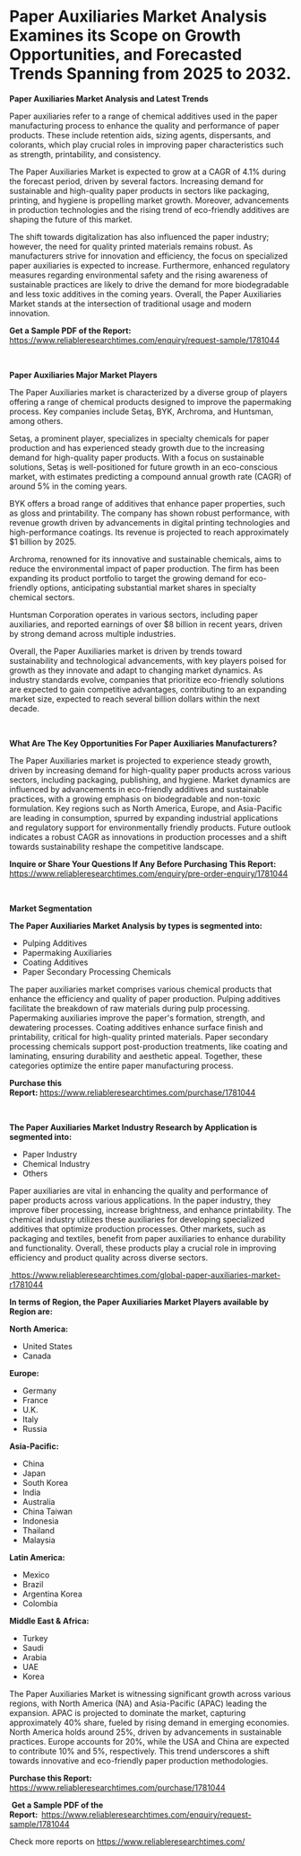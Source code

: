 <p><h1>Paper Auxiliaries Market Analysis Examines its Scope on Growth Opportunities, and Forecasted Trends Spanning from 2025 to 2032.</h1></p><p><strong>Paper Auxiliaries Market Analysis and Latest Trends</strong></p>
<p><p>Paper auxiliaries refer to a range of chemical additives used in the paper manufacturing process to enhance the quality and performance of paper products. These include retention aids, sizing agents, dispersants, and colorants, which play crucial roles in improving paper characteristics such as strength, printability, and consistency. </p><p>The Paper Auxiliaries Market is expected to grow at a CAGR of 4.1% during the forecast period, driven by several factors. Increasing demand for sustainable and high-quality paper products in sectors like packaging, printing, and hygiene is propelling market growth. Moreover, advancements in production technologies and the rising trend of eco-friendly additives are shaping the future of this market. </p><p>The shift towards digitalization has also influenced the paper industry; however, the need for quality printed materials remains robust. As manufacturers strive for innovation and efficiency, the focus on specialized paper auxiliaries is expected to increase. Furthermore, enhanced regulatory measures regarding environmental safety and the rising awareness of sustainable practices are likely to drive the demand for more biodegradable and less toxic additives in the coming years. Overall, the Paper Auxiliaries Market stands at the intersection of traditional usage and modern innovation.</p></p>
<p><strong>Get a Sample PDF of the Report:&nbsp;</strong> <a href="https://www.reliableresearchtimes.com/enquiry/request-sample/1781044?utm_campaign=3311&utm_medium=2&utm_source=Github&utm_content=ia&utm_term=25032025&utm_id=paper-auxiliaries">https://www.reliableresearchtimes.com/enquiry/request-sample/1781044</a></p>
<p>&nbsp;</p>
<p><strong>Paper Auxiliaries Major Market Players</strong></p>
<p><p>The Paper Auxiliaries market is characterized by a diverse group of players offering a range of chemical products designed to improve the papermaking process. Key companies include Setaş, BYK, Archroma, and Huntsman, among others. </p><p>Setaş, a prominent player, specializes in specialty chemicals for paper production and has experienced steady growth due to the increasing demand for high-quality paper products. With a focus on sustainable solutions, Setaş is well-positioned for future growth in an eco-conscious market, with estimates predicting a compound annual growth rate (CAGR) of around 5% in the coming years.</p><p>BYK offers a broad range of additives that enhance paper properties, such as gloss and printability. The company has shown robust performance, with revenue growth driven by advancements in digital printing technologies and high-performance coatings. Its revenue is projected to reach approximately $1 billion by 2025.</p><p>Archroma, renowned for its innovative and sustainable chemicals, aims to reduce the environmental impact of paper production. The firm has been expanding its product portfolio to target the growing demand for eco-friendly options, anticipating substantial market shares in specialty chemical sectors.</p><p>Huntsman Corporation operates in various sectors, including paper auxiliaries, and reported earnings of over $8 billion in recent years, driven by strong demand across multiple industries.</p><p>Overall, the Paper Auxiliaries market is driven by trends toward sustainability and technological advancements, with key players poised for growth as they innovate and adapt to changing market dynamics. As industry standards evolve, companies that prioritize eco-friendly solutions are expected to gain competitive advantages, contributing to an expanding market size, expected to reach several billion dollars within the next decade.</p></p>
<p>&nbsp;</p>
<p><strong>What Are The Key Opportunities For Paper Auxiliaries Manufacturers?</strong></p>
<p><p>The Paper Auxiliaries market is projected to experience steady growth, driven by increasing demand for high-quality paper products across various sectors, including packaging, publishing, and hygiene. Market dynamics are influenced by advancements in eco-friendly additives and sustainable practices, with a growing emphasis on biodegradable and non-toxic formulation. Key regions such as North America, Europe, and Asia-Pacific are leading in consumption, spurred by expanding industrial applications and regulatory support for environmentally friendly products. Future outlook indicates a robust CAGR as innovations in production processes and a shift towards sustainability reshape the competitive landscape.</p></p>
<p><strong>Inquire or Share Your Questions If Any Before Purchasing This Report:</strong> <a href="https://www.reliableresearchtimes.com/enquiry/pre-order-enquiry/1781044?utm_campaign=3311&utm_medium=2&utm_source=Github&utm_content=ia&utm_term=25032025&utm_id=paper-auxiliaries">https://www.reliableresearchtimes.com/enquiry/pre-order-enquiry/1781044</a></p>
<p>&nbsp;</p>
<p><strong>Market Segmentation</strong></p>
<p><strong>The Paper Auxiliaries Market Analysis by types is segmented into:</strong></p>
<p><ul><li>Pulping Additives</li><li>Papermaking Auxiliaries</li><li>Coating Additives</li><li>Paper Secondary Processing Chemicals</li></ul></p>
<p><p>The paper auxiliaries market comprises various chemical products that enhance the efficiency and quality of paper production. Pulping additives facilitate the breakdown of raw materials during pulp processing. Papermaking auxiliaries improve the paper's formation, strength, and dewatering processes. Coating additives enhance surface finish and printability, critical for high-quality printed materials. Paper secondary processing chemicals support post-production treatments, like coating and laminating, ensuring durability and aesthetic appeal. Together, these categories optimize the entire paper manufacturing process.</p></p>
<p><strong>Purchase this Report:&nbsp;</strong><a href="https://www.reliableresearchtimes.com/purchase/1781044?utm_campaign=3311&utm_medium=2&utm_source=Github&utm_content=ia&utm_term=25032025&utm_id=paper-auxiliaries">https://www.reliableresearchtimes.com/purchase/1781044</a></p>
<p>&nbsp;</p>
<p><strong>The Paper Auxiliaries Market Industry Research by Application is segmented into:</strong></p>
<p><ul><li>Paper Industry</li><li>Chemical Industry</li><li>Others</li></ul></p>
<p><p>Paper auxiliaries are vital in enhancing the quality and performance of paper products across various applications. In the paper industry, they improve fiber processing, increase brightness, and enhance printability. The chemical industry utilizes these auxiliaries for developing specialized additives that optimize production processes. Other markets, such as packaging and textiles, benefit from paper auxiliaries to enhance durability and functionality. Overall, these products play a crucial role in improving efficiency and product quality across diverse sectors.</p></p>
<p><a href="https://www.reliableresearchtimes.com/global-paper-auxiliaries-market-r1781044?utm_campaign=3311&utm_medium=2&utm_source=Github&utm_content=ia&utm_term=25032025&utm_id=paper-auxiliaries">&nbsp;https://www.reliableresearchtimes.com/global-paper-auxiliaries-market-r1781044</a></p>
<p><strong>In terms of Region, the Paper Auxiliaries Market Players available by Region are:</strong></p>
<p>
    <p> <strong> North America: </strong>
        <ul>
            <li>United States</li>
            <li>Canada</li>
        </ul>
        </p> 
    <p> <strong> Europe: </strong>
        <ul>
            <li>Germany</li>
            <li>France</li>
            <li>U.K.</li>
            <li>Italy</li>
            <li>Russia</li>
        </ul>
        </p> 
    <p> <strong> Asia-Pacific: </strong>
        <ul>
            <li>China</li>
            <li>Japan</li>
            <li>South Korea</li>
            <li>India</li>
            <li>Australia</li>
            <li>China Taiwan</li>
            <li>Indonesia</li>
            <li>Thailand</li>
            <li>Malaysia</li>
        </ul>
        </p> 
    <p> <strong> Latin America: </strong>
        <ul>
            <li>Mexico</li>
            <li>Brazil</li>
            <li>Argentina Korea</li>
            <li>Colombia</li>
        </ul>
        </p> 
    <p> <strong> Middle East & Africa: </strong>
        <ul>
            <li>Turkey</li>
            <li>Saudi</li>
            <li>Arabia</li>
            <li>UAE</li>
            <li>Korea</li>
        </ul>
    </p>
    </p>
<p><p>The Paper Auxiliaries Market is witnessing significant growth across various regions, with North America (NA) and Asia-Pacific (APAC) leading the expansion. APAC is projected to dominate the market, capturing approximately 40% share, fueled by rising demand in emerging economies. North America holds around 25%, driven by advancements in sustainable practices. Europe accounts for 20%, while the USA and China are expected to contribute 10% and 5%, respectively. This trend underscores a shift towards innovative and eco-friendly paper production methodologies.</p></p>
<p><strong>Purchase this Report: </strong><a href="https://www.reliableresearchtimes.com/purchase/1781044?utm_campaign=3311&utm_medium=2&utm_source=Github&utm_content=ia&utm_term=25032025&utm_id=paper-auxiliaries">https://www.reliableresearchtimes.com/purchase/1781044</a></p>
<p>&nbsp;<strong>Get a Sample PDF of the Report:&nbsp;&nbsp;</strong><a href="https://www.reliableresearchtimes.com/enquiry/request-sample/1781044?utm_campaign=3311&utm_medium=2&utm_source=Github&utm_content=ia&utm_term=25032025&utm_id=paper-auxiliaries">https://www.reliableresearchtimes.com/enquiry/request-sample/1781044</a></p>
<p><strong></strong></p>
<p>Check more reports on <a href="https://www.reliableresearchtimes.com/?utm_campaign=3311&utm_medium=2&utm_source=Github&utm_content=ia&utm_term=25032025&utm_id=paper-auxiliaries">https://www.reliableresearchtimes.com/</a></p>
